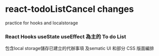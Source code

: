 # react-todoListCancel changes
 practice for hooks and localstorage

### React Hooks useState useEffect 為主的 To do List
包含local storage儲存已建立的代辦事項
及sematic UI 和部分 CSS 版面編排

